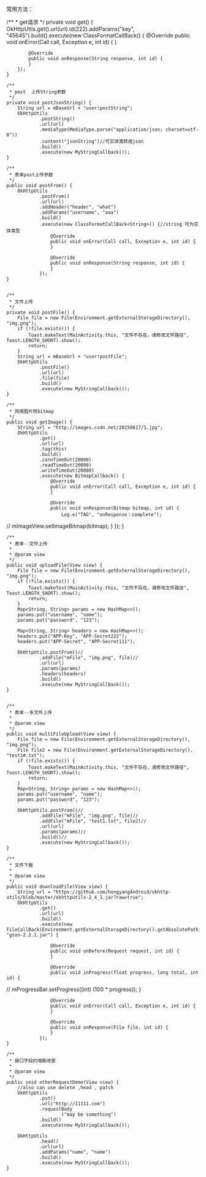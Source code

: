 常用方法：

  /**
     * get请求
     */
    private void get() {
        OkHttpUtils.get().url(url).id(222).addParams("key", "45645").build().execute(new ClassFormatCallBack<String>() {
            @Override
            public void onError(Call call, Exception e, int id) {
            }

            @Override
            public void onResponse(String response, int id) {
            }
        });
    }

    /**
     * post  上传String参数
     */
    private void postJsonString() {
        String url = mBaseUrl + "user!postString";
        OkHttpUtils
                .postString()
                .url(url)
                .mediaType(MediaType.parse("application/json; charset=utf-8"))
                .content("jsonString")//可实体类转成json
                .build()
                .execute(new MyStringCallback());
    }

    /**
     * 表单post上传参数
     */
    public void postFrom() {
        OkHttpUtils
                .postFrom()
                .url(url)
                .addHeader("header", "what")
                .addParams("username", "aaa")
                .build()
                .execute(new ClassFormatCallBack<String>() {//string 可为实体类型
                    @Override
                    public void onError(Call call, Exception e, int id) {
                    }

                    @Override
                    public void onResponse(String response, int id) {
                    }
                });
    }


    /**
     * 文件上传
     */
    private void postFile() {
        File file = new File(Environment.getExternalStorageDirectory(), "img.png");
        if (!file.exists()) {
            Toast.makeText(MainActivity.this, "文件不存在，请修改文件路径", Toast.LENGTH_SHORT).show();
            return;
        }
        String url = mBaseUrl + "user!postFile";
        OkHttpUtils
                .postFile()
                .url(url)
                .file(file)
                .build()
                .execute(new MyStringCallback());
    }

    /**
     * 网络图片转bitmap
     */
    public void getImage() {
        String url = "http://images.csdn.net/20150817/1.jpg";
        OkHttpUtils
                .get()
                .url(url)
                .tag(this)
                .build()
                .connTimeOut(20000)
                .readTimeOut(20000)
                .writeTimeOut(20000)
                .execute(new BitmapCallback() {
                    @Override
                    public void onError(Call call, Exception e, int id) {
                    }

                    @Override
                    public void onResponse(Bitmap bitmap, int id) {
                        Log.e("TAG", "onResponse：complete");
//                        mImageView.setImageBitmap(bitmap);
                    }
                });
    }

    /**
     * 表单--文件上传
     *
     * @param view
     */
    public void uploadFile(View view) {
        File file = new File(Environment.getExternalStorageDirectory(), "img.png");
        if (!file.exists()) {
            Toast.makeText(MainActivity.this, "文件不存在，请修改文件路径", Toast.LENGTH_SHORT).show();
            return;
        }
        Map<String, String> params = new HashMap<>();
        params.put("username", "name");
        params.put("password", "123");

        Map<String, String> headers = new HashMap<>();
        headers.put("APP-Key", "APP-Secret222");
        headers.put("APP-Secret", "APP-Secret111");

        OkHttpUtils.postFrom()//
                .addFile("mFile", "img.png", file)//
                .url(url)
                .params(params)
                .headers(headers)
                .build()
                .execute(new MyStringCallback());
    }


    /**
     * 表单--多文件上传
     *
     * @param view
     */
    public void multiFileUpload(View view) {
        File file = new File(Environment.getExternalStorageDirectory(), "img.png");
        File file2 = new File(Environment.getExternalStorageDirectory(), "test1#.txt");
        if (!file.exists()) {
            Toast.makeText(MainActivity.this, "文件不存在，请修改文件路径", Toast.LENGTH_SHORT).show();
            return;
        }
        Map<String, String> params = new HashMap<>();
        params.put("username", "name");
        params.put("password", "123");

        OkHttpUtils.postFrom()//
                .addFile("mFile", "img.png", file)//
                .addFile("mFile", "test1.txt", file2)//
                .url(url)
                .params(params)//
                .build()//
                .execute(new MyStringCallback());
    }

    /**
     * 文件下载
     *
     * @param view
     */
    public void downloadFile(View view) {
        String url = "https://github.com/hongyangAndroid/okhttp-utils/blob/master/okhttputils-2_4_1.jar?raw=true";
        OkHttpUtils
                .get()
                .url(url)
                .build()
                .execute(new FileCallBack(Environment.getExternalStorageDirectory().getAbsolutePath(), "gson-2.2.1.jar") {

                    @Override
                    public void onBefore(Request request, int id) {
                    }

                    @Override
                    public void inProgress(float progress, long total, int id) {
//                        mProgressBar.setProgress((int) (100 * progress));
                    }

                    @Override
                    public void onError(Call call, Exception e, int id) {
                    }

                    @Override
                    public void onResponse(File file, int id) {
                    }
                });
    }

    /**
     * 接口字段的增删改查
     *
     * @param view
     */
    public void otherRequestDemo(View view) {
        //also can use delete ,head , patch
        OkHttpUtils
                .put()
                .url("http://11111.com")
                .requestBody
                        ("may be something")
                .build()
                .execute(new MyStringCallback());

        OkHttpUtils
                .head()
                .url(url)
                .addParams("name", "name")
                .build()
                .execute(new MyStringCallback());
    }
